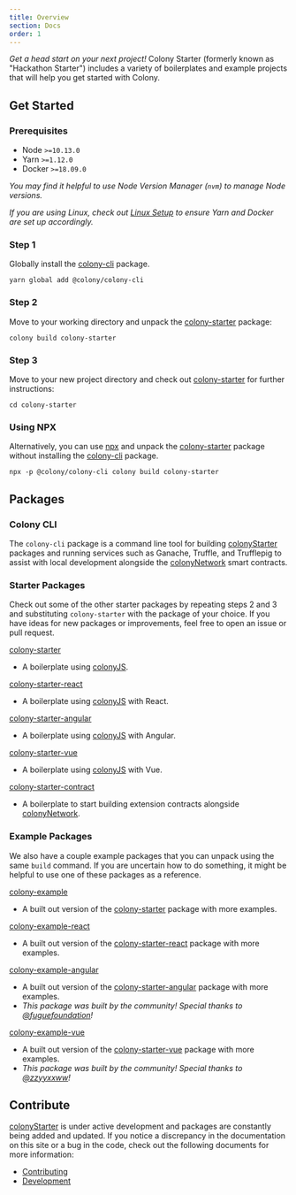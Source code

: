 ```yaml
---
title: Overview
section: Docs
order: 1
---
```


_Get a head start on your next project!_ Colony Starter (formerly known as "Hackathon Starter") includes a variety of boilerplates and example projects that will help you get started with Colony.

## Get Started

### Prerequisites

- Node `>=10.13.0`
- Yarn `>=1.12.0`
- Docker `>=18.09.0`

_You may find it helpful to use Node Version Manager (`nvm`) to manage Node versions._

_If you are using Linux, check out [Linux Setup](/colonystarter/docs-linux-setup) to ensure Yarn and Docker are set up accordingly._

### Step 1

Globally install the [colony-cli](/colonystarter/cli-colony-cli) package.

```
yarn global add @colony/colony-cli
```

### Step 2

Move to your working directory and unpack the [colony-starter](/colonystarter/starters-colony-starter) package:

```
colony build colony-starter
```

### Step 3

Move to your new project directory and check out [colony-starter](/colonystarter/starters-colony-starter) for further instructions:

```
cd colony-starter
```

### Using NPX

Alternatively, you can use [npx](https://www.npmjs.com/package/npx) and unpack the [colony-starter](/colonystarter/colony-starter) package without installing the [colony-cli](/colonystarter/colony-cli) package.

```
npx -p @colony/colony-cli colony build colony-starter
```

## Packages

### Colony CLI

The `colony-cli` package is a command line tool for building [colonyStarter](https://github.com/JoinColony/colonyStarter) packages and running services such as Ganache, Truffle, and Trufflepig to assist with local development alongside the [colonyNetwork](https://github.com/JoinColony/colonyNetwork) smart contracts.

### Starter Packages

Check out some of the other starter packages by repeating steps 2 and 3 and substituting `colony-starter` with the package of your choice. If you have ideas for new packages or improvements, feel free to open an issue or pull request.

[colony-starter](/colonystarter/starters-colony-starter)

- A boilerplate using [colonyJS](https://github.com/JoinColony/colonyJS).

[colony-starter-react](/colonystarter/starters-colony-starter-react)

- A boilerplate using [colonyJS](https://github.com/JoinColony/colonyJS) with React.

[colony-starter-angular](/colonystarter/starters-colony-starter-angular)

- A boilerplate using [colonyJS](https://github.com/JoinColony/colonyJS) with Angular.

[colony-starter-vue](/colonystarter/starters-colony-starter-vue)

- A boilerplate using [colonyJS](https://github.com/JoinColony/colonyJS) with Vue.

[colony-starter-contract](/colonystarter/colony-starter-contract)

- A boilerplate to start building extension contracts alongside [colonyNetwork](https://github.com/JoinColony/colonyNetwork).

### Example Packages

We also have a couple example packages that you can unpack using the same `build` command. If you are uncertain how to do something, it might be helpful to use one of these packages as a reference.

[colony-example](/colonystarter/examples-colony-example)

- A built out version of the [colony-starter](/colonystarter/starters-colony-starter) package with more examples.

[colony-example-react](/colonystarter/examples-colony-example-react)

- A built out version of the [colony-starter-react](/colonystarter/starters-colony-starter-react) package with more examples.

[colony-example-angular](/colonystarter/examples-colony-example-angular)

- A built out version of the [colony-starter-angular](/colonystarter/starters-colony-starter-angular) package with more examples.
- _This package was built by the community! Special thanks to [@fuguefoundation](https://github.com/fuguefoundation)!_

[colony-example-vue](/colonystarter/examples-colony-example-vue)

- A built out version of the [colony-starter-vue](/colonystarter/starters-colony-starter-vue) package with more examples.
- _This package was built by the community! Special thanks to [@zzyyxxww](https://github.com/zzyyxxww)!_

## Contribute

[colonyStarter](https://github.com/JoinColony/colonyStarter) is under active development and packages are constantly being added and updated. If you notice a discrepancy in the documentation on this site or a bug in the code, check out the following documents for more information:

- [Contributing](https://github.com/JoinColony/colonyStarter/blob/master/.github/CONTRIBUTING.md)
- [Development](https://github.com/JoinColony/colonyStarter/blob/master/.github/DEVELOPMENT.md)
